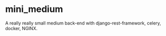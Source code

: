 # mini_medium
A really really small medium back-end with django-rest-framework, celery, docker, NGINX. 
